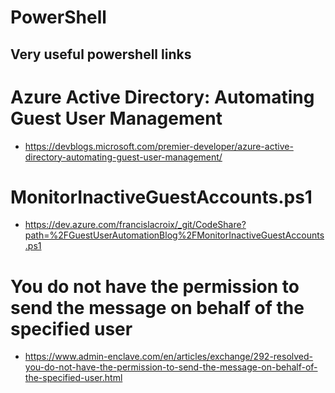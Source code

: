 # PowerShell
## Very useful powershell links

# Azure Active Directory: Automating Guest User Management
- https://devblogs.microsoft.com/premier-developer/azure-active-directory-automating-guest-user-management/
# MonitorInactiveGuestAccounts.ps1
- https://dev.azure.com/francislacroix/_git/CodeShare?path=%2FGuestUserAutomationBlog%2FMonitorInactiveGuestAccounts.ps1

# You do not have the permission to send the message on behalf of the specified user
- https://www.admin-enclave.com/en/articles/exchange/292-resolved-you-do-not-have-the-permission-to-send-the-message-on-behalf-of-the-specified-user.html
